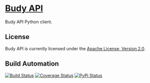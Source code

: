 # [Budy API](http://budy-api.hive.pt)

Budy API Python client.

## License

Budy API is currently licensed under the [Apache License, Version 2.0](http://www.apache.org/licenses/).

## Build Automation

[![Build Status](https://travis-ci.org/hivesolutions/budy_api.svg?branch=master)](https://travis-ci.org/hivesolutions/budy_api)
[![Coverage Status](https://coveralls.io/repos/hivesolutions/budy_api/badge.svg?branch=master)](https://coveralls.io/r/hivesolutions/budy_api?branch=master)
[![PyPi Status](https://img.shields.io/pypi/v/budy_api.svg)](https://pypi.python.org/pypi/budy_api)
